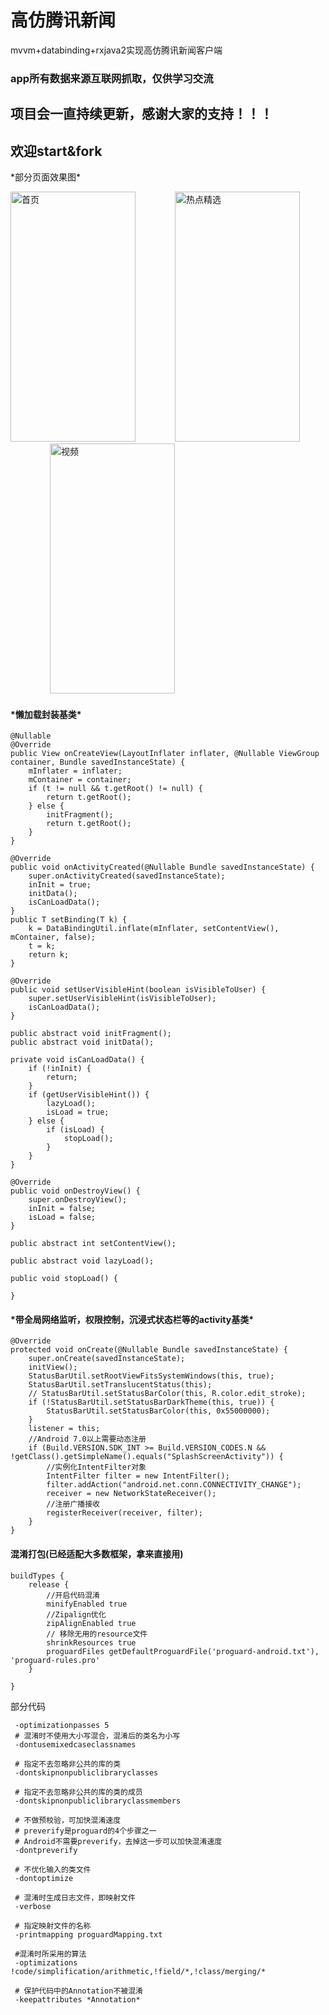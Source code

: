 # 高仿腾讯新闻
mvvm+databinding+rxjava2实现高仿腾讯新闻客户端

<h3>app所有数据来源互联网抓取，仅供学习交流</h3>




<h2>项目会一直持续更新，感谢大家的支持！！！</h2>




<h2>欢迎start&fork</h2>



<p>*部分页面效果图*</p>

<img src="https://raw.githubusercontent.com/dingshuangdian/hodgepodge/master/img/预览01.gif" width="200px" height="400px" alt="首页">&nbsp;&nbsp;&nbsp;&nbsp;&nbsp;&nbsp;&nbsp;&nbsp;&nbsp;&nbsp;&nbsp;&nbsp;&nbsp;&nbsp;&nbsp;&nbsp;<img src="https://raw.githubusercontent.com/dingshuangdian/hodgepodge/master/img/预览02.gif" width="200px" height="400px" alt="热点精选">&nbsp;&nbsp;&nbsp;&nbsp;&nbsp;&nbsp;&nbsp;&nbsp;&nbsp;&nbsp;&nbsp;&nbsp;&nbsp;&nbsp;&nbsp;&nbsp;<img src="https://raw.githubusercontent.com/dingshuangdian/hodgepodge/master/img/预览03.gif" width="200px" height="400px" alt="视频">




<h4>*懒加载封装基类*</h4>

    @Nullable
    @Override
    public View onCreateView(LayoutInflater inflater, @Nullable ViewGroup container, Bundle savedInstanceState) {
        mInflater = inflater;
        mContainer = container;
        if (t != null && t.getRoot() != null) {
            return t.getRoot();
        } else {
            initFragment();
            return t.getRoot();
        }
    }

    @Override
    public void onActivityCreated(@Nullable Bundle savedInstanceState) {
        super.onActivityCreated(savedInstanceState);
        inInit = true;
        initData();
        isCanLoadData();
    }
    public T setBinding(T k) {
        k = DataBindingUtil.inflate(mInflater, setContentView(), mContainer, false);
        t = k;
        return k;
    }

    @Override
    public void setUserVisibleHint(boolean isVisibleToUser) {
        super.setUserVisibleHint(isVisibleToUser);
        isCanLoadData();
    }

    public abstract void initFragment();
    public abstract void initData();

    private void isCanLoadData() {
        if (!inInit) {
            return;
        }
        if (getUserVisibleHint()) {
            lazyLoad();
            isLoad = true;
        } else {
            if (isLoad) {
                stopLoad();
            }
        }
    }

    @Override
    public void onDestroyView() {
        super.onDestroyView();
        inInit = false;
        isLoad = false;
    }

    public abstract int setContentView();

    public abstract void lazyLoad();

    public void stopLoad() {

    }


<h4>*带全局网络监听，权限控制，沉浸式状态栏等的activity基类*</h4>
    
    @Override
    protected void onCreate(@Nullable Bundle savedInstanceState) {
        super.onCreate(savedInstanceState);
        initView();
        StatusBarUtil.setRootViewFitsSystemWindows(this, true);
        StatusBarUtil.setTranslucentStatus(this);
        // StatusBarUtil.setStatusBarColor(this, R.color.edit_stroke);
        if (!StatusBarUtil.setStatusBarDarkTheme(this, true)) {
            StatusBarUtil.setStatusBarColor(this, 0x55000000);
        }
        listener = this;
        //Android 7.0以上需要动态注册
        if (Build.VERSION.SDK_INT >= Build.VERSION_CODES.N && !getClass().getSimpleName().equals("SplashScreenActivity")) {
            //实例化IntentFilter对象
            IntentFilter filter = new IntentFilter();
            filter.addAction("android.net.conn.CONNECTIVITY_CHANGE");
            receiver = new NetworkStateReceiver();
            //注册广播接收
            registerReceiver(receiver, filter);
        }
    }

<h4>混淆打包(已经适配大多数框架，拿来直接用)</h4>

 
    buildTypes {
        release {
            //开启代码混淆
            minifyEnabled true
            //Zipalign优化
            zipAlignEnabled true
            // 移除无用的resource文件
            shrinkResources true
            proguardFiles getDefaultProguardFile('proguard-android.txt'), 'proguard-rules.pro'
        }

    }
<p>部分代码</p>

     -optimizationpasses 5
     # 混淆时不使用大小写混合，混淆后的类名为小写
     -dontusemixedcaseclassnames
     
     # 指定不去忽略非公共的库的类
     -dontskipnonpubliclibraryclasses
     
     # 指定不去忽略非公共的库的类的成员
     -dontskipnonpubliclibraryclassmembers
     
     # 不做预校验，可加快混淆速度
     # preverify是proguard的4个步骤之一
     # Android不需要preverify，去掉这一步可以加快混淆速度
     -dontpreverify
     
     # 不优化输入的类文件
     -dontoptimize
     
     # 混淆时生成日志文件，即映射文件
     -verbose
     
     # 指定映射文件的名称
     -printmapping proguardMapping.txt
     
     #混淆时所采用的算法
     -optimizations !code/simplification/arithmetic,!field/*,!class/merging/*
     
     # 保护代码中的Annotation不被混淆
     -keepattributes *Annotation*
    
        
  






